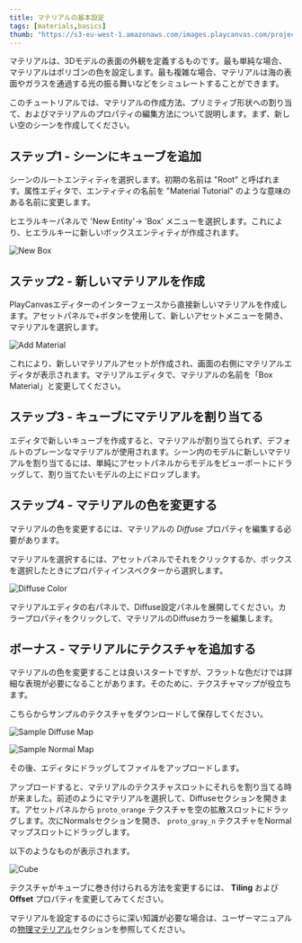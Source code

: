 ```yaml
---
title: マテリアルの基本設定
tags: [materials,basics]
thumb: "https://s3-eu-west-1.amazonaws.com/images.playcanvas.com/projects/12/186/KM6GIE-image-75.jpg"
---
```


マテリアルは、3Dモデルの表面の外観を定義するものです。最も単純な場合、マテリアルはポリゴンの色を設定します。最も複雑な場合、マテリアルは海の表面やガラスを通過する光の振る舞いなどをシミュレートすることができます。

このチュートリアルでは、マテリアルの作成方法、プリミティブ形状への割り当て、およびマテリアルのプロパティの編集方法について説明します。まず、新しい空のシーンを作成してください。

## ステップ1 - シーンにキューブを追加

シーンのルートエンティティを選択します。初期の名前は "Root" と呼ばれます。属性エディタで、エンティティの名前を "Material Tutorial" のような意味のある名前に変更します。

ヒエラルキーパネルで 'New Entity'-> 'Box' メニューを選択します。これにより、ヒエラルキーに新しいボックスエンティティが作成されます。

![New Box][1]

## ステップ2 - 新しいマテリアルを作成

PlayCanvasエディターのインターフェースから直接新しいマテリアルを作成します。アセットパネルで+ボタンを使用して、新しいアセットメニューを開き、マテリアルを選択します。

![Add Material][2]

これにより、新しいマテリアルアセットが作成され、画面の右側にマテリアルエディタが表示されます。マテリアルエディタで、マテリアルの名前を「Box Material」と変更してください。

## ステップ3 - キューブにマテリアルを割り当てる

エディタで新しいキューブを作成すると、マテリアルが割り当てられず、デフォルトのプレーンなマテリアルが使用されます。シーン内のモデルに新しいマテリアルを割り当てるには、単純にアセットパネルからモデルをビューポートにドラッグして、割り当てたいモデルの上にドロップします。

## ステップ4 - マテリアルの色を変更する

マテリアルの色を変更するには、マテリアルの *Diffuse* プロパティを編集する必要があります。

マテリアルを選択するには、アセットパネルでそれをクリックするか、ボックスを選択したときにプロパティインスペクターから選択します。

![Diffuse Color][4]

マテリアルエディタの右パネルで、Diffuse設定パネルを展開してください。カラープロパティをクリックして、マテリアルのDiffuseカラーを編集します。

## ボーナス - マテリアルにテクスチャを追加する

マテリアルの色を変更することは良いスタートですが、フラットな色だけでは詳細な表現が必要になることがあります。そのために、テクスチャマップが役立ちます。

こちらからサンプルのテクスチャをダウンロードして保存してください。

![Sample Diffuse Map][5]

![Sample Normal Map][6]

その後、エディタにドラッグしてファイルをアップロードします。

アップロードすると、マテリアルのテクスチャスロットにそれらを割り当てる時が来ました。前述のようにマテリアルを選択して、Diffuseセクションを開きます。アセットパネルから `proto_orange` テクスチャを空の拡散スロットにドラッグします。次にNormalsセクションを開き、 `proto_gray_n` テクスチャをNormalマップスロットにドラッグします。

以下のようなものが表示されます。

![Cube][7]

テクスチャがキューブに巻き付けられる方法を変更するには、 **Tiling** および **Offset** プロパティを変更してみてください。

マテリアルを設定するのにさらに深い知識が必要な場合は、ユーザーマニュアルの[物理マテリアル][8]セクションを参照してください。

[1]: /images/tutorials/beginner/basic-materials/new-box.jpg
[2]: /images/tutorials/beginner/basic-materials/new-material.jpg
[3]: /images/tutorials/beginner/basic-materials/box-material.jpg
[4]: /images/tutorials/beginner/basic-materials/diffuse-panel.jpg
[5]: /images/tutorials/beginner/basic-materials/proto_orange.png
[6]: /images/tutorials/beginner/basic-materials/proto_gray_n.png
[7]: /images/tutorials/beginner/basic-materials/diffuse_normal_cube.jpg
[8]: /user-manual/graphics/physical-rendering/physical-materials/
